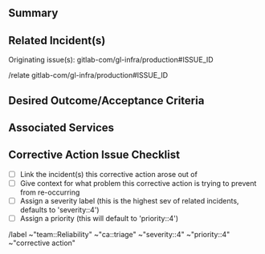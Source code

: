 ## Summary

<!--
Give context for what problem this issue is trying to prevent from happening again.

Provide a brief assessment of the risk (chance and impact) of the problem that this corrective action fixes, to assist with triage and prioritization.
-->

## Related Incident(s)

<!--
Note the originating incident(s) and link known related incidents/other issues.

-->

Originating issue(s): gitlab-com/gl-infra/production#ISSUE_ID

/relate gitlab-com/gl-infra/production#ISSUE_ID

## Desired Outcome/Acceptance Criteria

<!--
How will you know that this issue is complete?

If you have any initial thoughts on implementation details (e.g. what to do or not do, gotchas, edge cases etc.), please share them while they are fresh in your mind.
-->

## Associated Services

<!--
Apply the appropriate services associated with this corrective action if applicable.

~Service::SERVICE_NAME

/label ~"Service::SERVICE_NAME"
-->

## Corrective Action Issue Checklist

* [ ] Link the incident(s) this corrective action arose out of
* [ ] Give context for what problem this corrective action is trying to prevent from re-occurring
* [ ] Assign a severity label (this is the highest sev of related incidents, defaults to 'severity::4')
* [ ] Assign a priority (this will default to 'priority::4')

/label ~"team::Reliability" ~"ca::triage" ~"severity::4" ~"priority::4" ~"corrective action"
